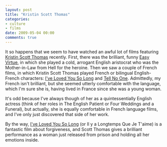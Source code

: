 ```yaml
---
layout: post
title: "Kristin Scott Thomas"
categories:
- culture
- films
date: 2009-05-04 00:00
comments: true
---
```


<p>It so happens that we seem to have watched an awful lot of films featuring <a href="http://www.imdb.com/name/nm0000218/">Kristin Scott Thomas</a> recently. First, there was the brilliant, funny <a href="http://www.imdb.com/name/nm0000218/">Easy Virtue</a>, in which she played a cold, arrogant English aristocrat who was the Mother-in-Law from Hell for the heroine. Then we saw a couple of French films, in which Kristin Scott Thomas played French or bilingual English-French characters: <a href="http://www.blippr.com/movies/234579-Il-Y-A-Longtemps-Que-Je-Taime">I've Loved You So Long</a> and <a href="http://www.blippr.com/movies/131256-Tell-No-One">Tell No One</a>. Admittedly, my French isn't brilliant, but she seemed utterly comfortable with the language, which I'm sure she is, having lived in France since she was a young woman.</p>

<p>It's odd because I've always though of her as a quintessentially English actress (think of her roles in The English Patient or Four Weddings and a Funeral), but actually, she is equally comfortable in French language films, and I've only just discovered that side of her work.</p>

<p>By the way, <a href="http://www.blippr.com/movies/234579-Il-Y-A-Longtemps-Que-Je-Taime">I've Loved You So Long</a> (or Il y a Longtemps Que Je T'aime) is a fantastic film about forgiveness, and Scott Thomas gives a brilliant performance as a woman just released from prison and holding all her emotions inside.</p>


